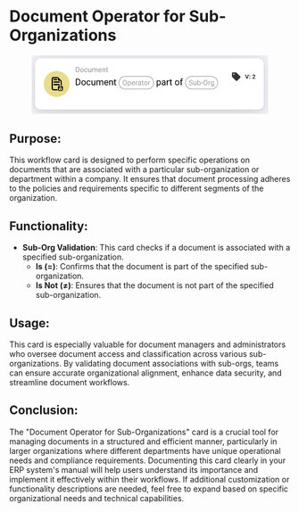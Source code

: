 # Document Operator for Sub-Organizations

<figure><img src="../../../../.gitbook/assets/image (42).png" alt=""><figcaption></figcaption></figure>

## **Purpose:**

This workflow card is designed to perform specific operations on documents that are associated with a particular sub-organization or department within a company. It ensures that document processing adheres to the policies and requirements specific to different segments of the organization.

## **Functionality:**

* **Sub-Org Validation**: This card checks if a document is associated with a specified sub-organization.
  * **Is (=)**: Confirms that the document is part of the specified sub-organization.
  * **Is Not (≠)**: Ensures that the document is not part of the specified sub-organization.

## **Usage**:

This card is especially valuable for document managers and administrators who oversee document access and classification across various sub-organizations. By validating document associations with sub-orgs, teams can ensure accurate organizational alignment, enhance data security, and streamline document workflows.

## Conclusion:

The "Document Operator for Sub-Organizations" card is a crucial tool for managing documents in a structured and efficient manner, particularly in larger organizations where different departments have unique operational needs and compliance requirements. Documenting this card clearly in your ERP system's manual will help users understand its importance and implement it effectively within their workflows. If additional customization or functionality descriptions are needed, feel free to expand based on specific organizational needs and technical capabilities.
